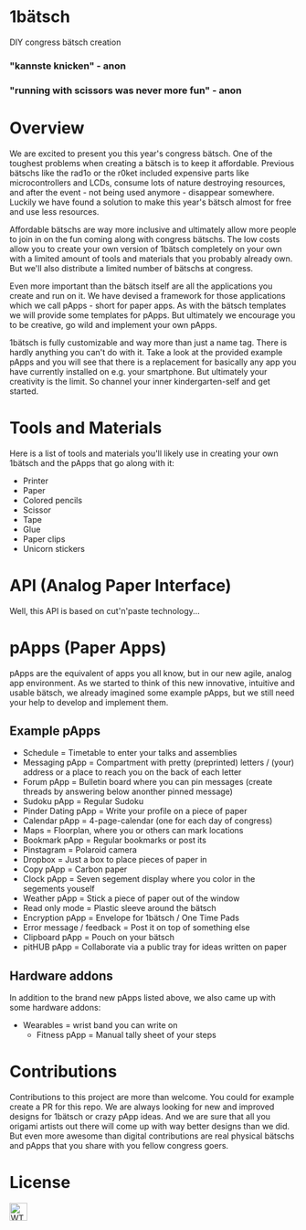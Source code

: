 # 1bätsch
DIY congress bätsch creation

### "kannste knicken" - anon
### "running with scissors was never more fun" - anon


# Overview
We are excited to present you this year's congress bätsch. One of the toughest problems when creating a bätsch is to keep it affordable. Previous bätschs like the rad1o or the r0ket included expensive parts like microcontrollers and LCDs, consume lots of nature destroying resources, and after the event - not being used anymore - disappear somewhere.
Luckily we have found a solution to make this year's bätsch almost for free and use less resources.

Affordable bätschs are way more inclusive and ultimately allow more people to join in on the fun coming along with congress bätschs. The low costs allow you to create your own version of 1bätsch completely on your own with a limited amount of tools and materials that you probably already own. But we'll also distribute a limited number of bätschs at congress.

Even more important than the bätsch itself are all the applications you create and run on it. We have devised a framework for those applications which we call pApps - short for paper apps. As with the bätsch templates we will provide some templates for pApps. But ultimately we encourage you to be creative, go wild and implement your own pApps.

1bätsch is fully customizable and way more than just a name tag. There is hardly anything you can't do with it. Take a look at the provided example pApps and you will see that there is a replacement for basically any app you have currently installed on e.g. your smartphone. But ultimately your creativity is the limit. So channel your inner kindergarten-self and get started.  


# Tools and Materials
Here is a list of tools and materials you'll likely use in creating your own 1bätsch and the pApps that go along with it:

 - Printer
 - Paper
 - Colored pencils
 - Scissor
 - Tape
 - Glue
 - Paper clips
 - Unicorn stickers

# API (Analog Paper Interface)

Well, this API is based on cut'n'paste technology...

# pApps (Paper Apps)

pApps are the equivalent of apps you all know, but in our new agile, analog app environment.
As we started to think of this new innovative, intuitive and usable bätsch, we already imagined some example pApps,
but we still need your help to develop and implement them.

## Example pApps

* Schedule = Timetable to enter your talks and assemblies
* Messaging pApp = Compartment with pretty (preprinted) letters / (your) address or a place to reach you on the back of each letter
* Forum pApp = Bulletin board where you can pin messages (create threads by answering below anonther pinned message) 
* Sudoku pApp = Regular Sudoku
* Pinder Dating pApp = Write your profile on a piece of paper
* Calendar pApp = 4-page-calendar (one for each day of congress)
* Maps = Floorplan, where you or others can mark locations
* Bookmark pApp = Regular bookmarks or post its
* Pinstagram = Polaroid camera
* Dropbox = Just a box to place pieces of paper in
* Copy pApp = Carbon paper
* Clock pApp = Seven segement display where you color in the segements youself
* Weather pApp = Stick a piece of paper out of the window
* Read only mode = Plastic sleeve around the bätsch
* Encryption pApp = Envelope for 1bätsch / One Time Pads
* Error message / feedback = Post it on top of something else
* Clipboard pApp = Pouch on your bätsch
* pitHUB pApp = Collaborate via a public tray for ideas written on paper

## Hardware addons
In addition to the brand new pApps listed above, we also came up with some hardware addons:

* Wearables = wrist band you can write on
    * Fitness pApp = Manual tally sheet of your steps

# Contributions
Contributions to this project are more than welcome. You could for example create a PR for this repo. We are always looking for new and improved designs for 1bätsch or crazy pApp ideas. And we are sure that all you origami artists out there will come up with way better designs than we did. But even more awesome than digital contributions are real physical bätschs and pApps that you share with you fellow congress goers.

# License
<a href="http://www.wtfpl.net/"><img src="http://www.wtfpl.net/wp-content/uploads/2012/12/wtfpl-badge-1.png" height="31" alt="WTFPL" /></a>
